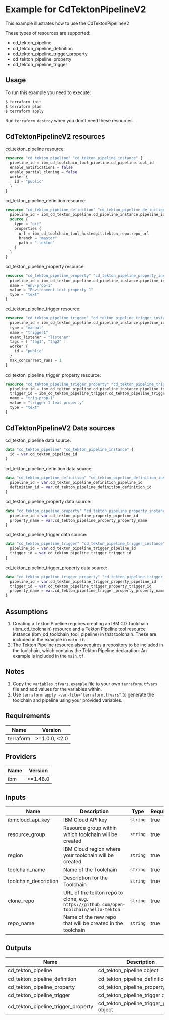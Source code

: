 # Example for CdTektonPipelineV2

This example illustrates how to use the CdTektonPipelineV2

These types of resources are supported:

* cd_tekton_pipeline
* cd_tekton_pipeline_definition
* cd_tekton_pipeline_trigger_property
* cd_tekton_pipeline_property
* cd_tekton_pipeline_trigger

## Usage

To run this example you need to execute:

```bash
$ terraform init
$ terraform plan
$ terraform apply
```

Run `terraform destroy` when you don't need these resources.

## CdTektonPipelineV2 resources

cd_tekton_pipeline resource:

```terraform
resource "cd_tekton_pipeline" "cd_tekton_pipeline_instance" {
  pipeline_id = ibm_cd_toolchain_tool_pipeline.cd_pipeline.tool_id
  enable_notifications = false
  enable_partial_cloning = false
  worker {
    id = "public"
  }
}
```

cd_tekton_pipeline_definition resource:

```terraform
resource "cd_tekton_pipeline_definition" "cd_tekton_pipeline_definition_instance" {
  pipeline_id = ibm_cd_tekton_pipeline.cd_pipeline_instance.pipeline_id
  source {
    type = "git"
    properties {
      url = ibm_cd_toolchain_tool_hostedgit.tekton_repo.repo_url
      branch = "master"
      path = ".tekton"
    }
  }
}
```

cd_tekton_pipeline_property resource:

```terraform
resource "cd_tekton_pipeline_property" "cd_tekton_pipeline_property_instance" {
  pipeline_id = ibm_cd_tekton_pipeline.cd_pipeline_instance.pipeline_id
  name = "env-prop-1"
  value = "Environment text property 1"
  type = "text"
}
```

cd_tekton_pipeline_trigger resource:

```terraform
resource "cd_tekton_pipeline_trigger" "cd_tekton_pipeline_trigger_instance" {
  pipeline_id = ibm_cd_tekton_pipeline.cd_pipeline_instance.pipeline_id
  type = "manual"
  name = "trigger1"
  event_listener = "listener"
  tags = [ "tag1", "tag2" ]
  worker {
    id = "public"
  }
  max_concurrent_runs = 1
}
```

cd_tekton_pipeline_trigger_property resource:

```terraform
resource "cd_tekton_pipeline_trigger_property" "cd_tekton_pipeline_trigger_property_instance" {
  pipeline_id = ibm_cd_tekton_pipeline.cd_pipeline_instance.pipeline_id
  trigger_id = ibm_cd_tekton_pipeline_trigger.cd_tekton_pipeline_trigger_instance.trigger_id
  name = "trig-prop-1"
  value = "trigger 1 text property"
  type = "text"
}
```

## CdTektonPipelineV2 Data sources

cd_tekton_pipeline data source:

```terraform
data "cd_tekton_pipeline" "cd_tekton_pipeline_instance" {
  id = var.cd_tekton_pipeline_id
}
```

cd_tekton_pipeline_definition data source:

```terraform
data "cd_tekton_pipeline_definition" "cd_tekton_pipeline_definition_instance" {
  pipeline_id = var.cd_tekton_pipeline_definition_pipeline_id
  definition_id = var.cd_tekton_pipeline_definition_definition_id
}
```

cd_tekton_pipeline_property data source:

```terraform
data "cd_tekton_pipeline_property" "cd_tekton_pipeline_property_instance" {
  pipeline_id = var.cd_tekton_pipeline_property_pipeline_id
  property_name = var.cd_tekton_pipeline_property_property_name
}
```

cd_tekton_pipeline_trigger data source:

```terraform
data "cd_tekton_pipeline_trigger" "cd_tekton_pipeline_trigger_instance" {
  pipeline_id = var.cd_tekton_pipeline_trigger_pipeline_id
  trigger_id = var.cd_tekton_pipeline_trigger_trigger_id
}
```

cd_tekton_pipeline_trigger_property data source:

```terraform
data "cd_tekton_pipeline_trigger_property" "cd_tekton_pipeline_trigger_property_instance" {
  pipeline_id = var.cd_tekton_pipeline_trigger_property_pipeline_id
  trigger_id = var.cd_tekton_pipeline_trigger_property_trigger_id
  property_name = var.cd_tekton_pipeline_trigger_property_property_name
}
```

## Assumptions

1. Creating a Tekton Pipeline requires creating an IBM CD Toolchain (ibm_cd_toolchain) resource and a Tekton Pipeline tool resource instance (ibm_cd_toolchain_tool_pipeline) in that toolchain. These are included in the example in `main.tf`.
2. The Tekton Pipeline resource also requires a repository to be included in the toolchain, which contains the Tekton Pipeline declaration. An example is included in the `main.tf`.

## Notes

1. Copy the `variables.tfvars.example` file to your own `terraform.tfvars` file and add values for the variables within.
2. Use `terraform apply -var-file="terraform.tfvars"` to generate the toolchain and pipeline using your provided variables.

## Requirements

| Name | Version |
|------|---------|
| terraform | >=1.0.0, <2.0 |

## Providers

| Name | Version |
|------|---------|
| ibm | >=1.48.0 |

## Inputs

| Name | Description | Type | Required |
|------|-------------|------|---------|
| ibmcloud\_api\_key | IBM Cloud API key | `string` | true |
| resource\_group | Resource group within which toolchain will be created | `string` | true |
| region | IBM Cloud region where your toolchain will be created | `string` | true |
| toolchain\_name | Name of the Toolchain | `string` | true |
| toolchain\_description | Description for the Toolchain | `string` | true |
| clone\_repo | URL of the tekton repo to clone, e.g. `https://github.com/open-toolchain/hello-tekton` | `string` | true |
| repo\_name | Name of the new repo that will be created in the toolchain | `string` | true |

## Outputs

| Name | Description |
|------|-------------|
| cd_tekton_pipeline | cd_tekton_pipeline object |
| cd_tekton_pipeline_definition | cd_tekton_pipeline_definition object |
| cd_tekton_pipeline_property | cd_tekton_pipeline_property object |
| cd_tekton_pipeline_trigger | cd_tekton_pipeline_trigger object |
| cd_tekton_pipeline_trigger_property | cd_tekton_pipeline_trigger_property object |
